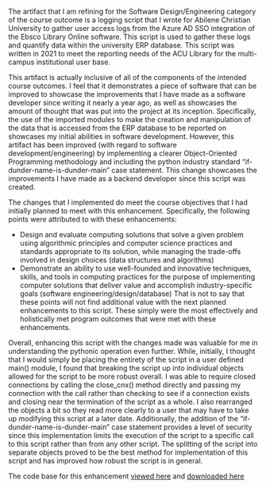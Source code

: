 The artifact that I am refining for the Software Design/Engineering category of the course outcome is a logging script that I wrote for Abilene Christian University to gather user access logs from the Azure AD SSO integration of the Ebsco Library Online software. This script is used to gather these logs and quantify data within the university ERP database. This script was written in 2021 to meet the reporting needs of the ACU Library for the multi-campus institutional user base.

This artifact is actually inclusive of all of the components of the intended course outcomes. I feel that it demonstrates a piece of software that can be improved to showcase the improvements that I have made as a software developer since writing it nearly a year ago, as well as showcases the amount of thought that was put into the project at its inception. Specifically, the use of the imported modules to make the creation and manipulation of the data that is accessed from the ERP database to be reported on showcases my initial abilities in software development. However, this artifact has been improved (with regard to software development/engineering) by implementing a clearer Object-Oriented Programming methodology and including the python industry standard “if-dunder-name-is-dunder-main” case statement. This change showcases the improvements I have made as a backend developer since this script was created.

The changes that I implemented do meet the course objectives that I had initially planned to meet with this enhancement. Specifically, the following points were attributed to with these enhancements: 
- Design and evaluate computing solutions that solve a given problem using algorithmic principles and computer science practices and standards
appropriate to its solution, while managing the trade-offs involved in design choices (data structures and algorithms)
- Demonstrate an ability to use well-founded and innovative techniques, skills, and tools in computing practices for the purpose of implementing
computer solutions that deliver value and accomplish industry-specific goals (software engineering/design/database)
That is not to say that these points will not find additional value with the next planned enhancements to this script. These simply were the most effectively and holistically met program outcomes that were met with these enhancements.

Overall, enhancing this script with the changes made was valuable for me in understanding the pythonic operation even further. While, initially, I thought that I would simply be placing the entirety of the script in a user defined main() module, I found that breaking the script up into individual objects allowed for the script to be more robust overall. I was able to require closed connections by calling the close_cnx() method directly and passing my connection with the call rather than checking to see if a connection exists and closing near the termination of the script as a whole. I also rearranged the objects a bit so they read more clearly to a user that may have to take up modifying this script at a later date. Additionally, the addition of the “if-dunder-name-is-dunder-main” case statement provides a level of security since this implementation limits the execution of the script to a specific call to this script rather than from any other script. The splitting of the script into separate objects proved to be the best method for implementation of this script and has improved how robust the script is in general.

The code base for this enhancement [viewed here](./enhancement_one) and [downloaded here](./ebsco_access_logs_SNHU_Module_3/main.py)
